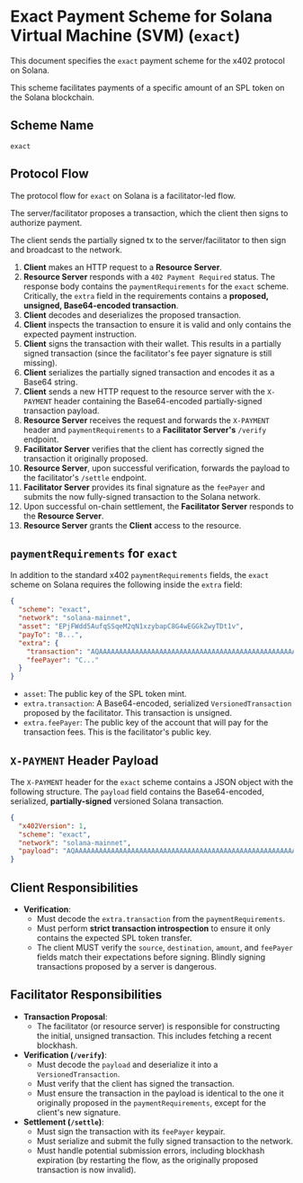 # Exact Payment Scheme for Solana Virtual Machine (SVM) (`exact`)

This document specifies the `exact` payment scheme for the x402 protocol on Solana.

This scheme facilitates payments of a specific amount of an SPL token on the Solana blockchain.

## Scheme Name

`exact`

## Protocol Flow

The protocol flow for `exact` on Solana is a facilitator-led flow. 

The server/facilitator proposes a transaction, which the client then signs to authorize payment.

The client sends the partially signed tx to the server/facilitator to then sign and broadcast to the network.

1.  **Client** makes an HTTP request to a **Resource Server**.
2.  **Resource Server** responds with a `402 Payment Required` status. The response body contains the `paymentRequirements` for the `exact` scheme. Critically, the `extra` field in the requirements contains a **proposed, unsigned, Base64-encoded transaction**.
3.  **Client** decodes and deserializes the proposed transaction.
4.  **Client** inspects the transaction to ensure it is valid and only contains the expected payment instruction.
5.  **Client** signs the transaction with their wallet. This results in a partially signed transaction (since the facilitator's fee payer signature is still missing).
6.  **Client** serializes the partially signed transaction and encodes it as a Base64 string.
7.  **Client** sends a new HTTP request to the resource server with the `X-PAYMENT` header containing the Base64-encoded partially-signed transaction payload.
8.  **Resource Server** receives the request and forwards the `X-PAYMENT` header and `paymentRequirements` to a **Facilitator Server's** `/verify` endpoint.
9.  **Facilitator Server** verifies that the client has correctly signed the transaction it originally proposed.
10. **Resource Server**, upon successful verification, forwards the payload to the facilitator's `/settle` endpoint.
11. **Facilitator Server** provides its final signature as the `feePayer` and submits the now fully-signed transaction to the Solana network.
12. Upon successful on-chain settlement, the **Facilitator Server** responds to the **Resource Server**.
13. **Resource Server** grants the **Client** access to the resource.

## `paymentRequirements` for `exact`

In addition to the standard x402 `paymentRequirements` fields, the `exact` scheme on Solana requires the following inside the `extra` field:

```json
{
  "scheme": "exact",
  "network": "solana-mainnet",
  "asset": "EPjFWdd5AufqSSqeM2qN1xzybapC8G4wEGGkZwyTDt1v",
  "payTo": "B...",
  "extra": {
    "transaction": "AQAAAAAAAAAAAAAAAAAAAAAAAAAAAAAAAAAAAAAAAAAAAAAAAAAAAAAAAAAAAAAAAAAAAAAAAAAAAAAAAAAAAAC...",
    "feePayer": "C..."
  }
}
```

-   `asset`: The public key of the SPL token mint.
-   `extra.transaction`: A Base64-encoded, serialized `VersionedTransaction` proposed by the facilitator. This transaction is unsigned.
-   `extra.feePayer`: The public key of the account that will pay for the transaction fees. This is the facilitator's public key.

## `X-PAYMENT` Header Payload

The `X-PAYMENT` header for the `exact` scheme contains a JSON object with the following structure. The `payload` field contains the Base64-encoded, serialized, **partially-signed** versioned Solana transaction.

```json
{
  "x402Version": 1,
  "scheme": "exact",
  "network": "solana-mainnet",
  "payload": "AQAAAAAAAAAAAAAAAAAAAAAAAAAAAAAAAAAAAAAAAAAAAAAAAAAAAAAAAAAAAAAAAAAAAAAAAAAAAAAAAAAAAAC..."
}
```

## Client Responsibilities
-   **Verification**:
    -   Must decode the `extra.transaction` from the `paymentRequirements`.
    -   Must perform **strict transaction introspection** to ensure it only contains the expected SPL token transfer.
    -   The client MUST verify the `source`, `destination`, `amount`, and `feePayer` fields match their expectations before signing. Blindly signing transactions proposed by a server is dangerous.

## Facilitator Responsibilities

-   **Transaction Proposal**:
    -   The facilitator (or resource server) is responsible for constructing the initial, unsigned transaction. This includes fetching a recent blockhash.
-   **Verification (`/verify`)**:
    -   Must decode the `payload` and deserialize it into a `VersionedTransaction`.
    -   Must verify that the client has signed the transaction.
    -   Must ensure the transaction in the payload is identical to the one it originally proposed in the `paymentRequirements`, except for the client's new signature.
-   **Settlement (`/settle`)**:
    -   Must sign the transaction with its `feePayer` keypair.
    -   Must serialize and submit the fully signed transaction to the network.
    -   Must handle potential submission errors, including blockhash expiration (by restarting the flow, as the originally proposed transaction is now invalid). 